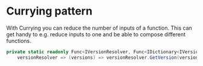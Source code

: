 # Currying pattern
With Currying you can reduce the number of inputs of a function. This can get handy to e.g. reduce inputs to one and be able to compose different functions.
```csharp
private static readonly Func<IVersionResolver, Func<IDictionary<IVersion, IList<IStepConfiguration>>, IList<IStepConfiguration>>> GetVersionFunc =
    versionResolver => (versions) => versionResolver.GetVersion(versions);
```